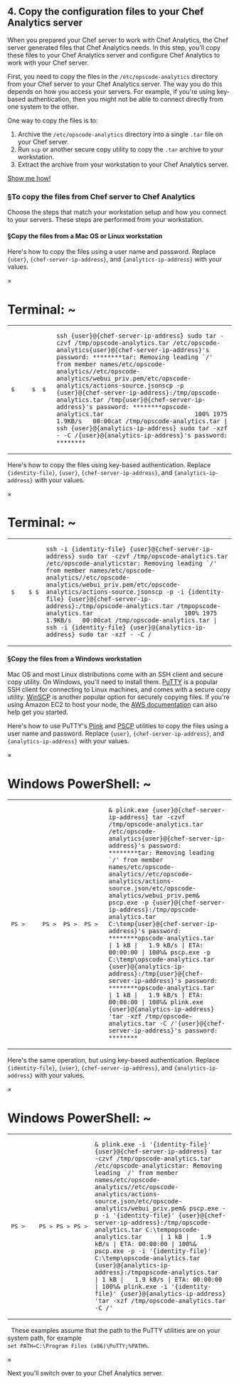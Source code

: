 ## 4. Copy the configuration files to your Chef Analytics server

When you prepared your Chef server to work with Chef Analytics, the Chef server generated files that Chef Analytics needs. In this step, you'll copy these files to your Chef Analytics server and configure Chef Analytics to work with your Chef server.

First, you need to copy the files in the <code class="file-path">/etc/opscode-analytics</code> directory from your Chef server to your Chef Analytics server. The way you do this depends on how you access your servers. For example, if you're using key-based authentication, then you might not be able to connect directly from one system to the other.

One way to copy the files is to:

1. Archive the <code class="file-path">/etc/opscode-analytics</code> directory into a single <code class="file-path">.tar</code> file on your Chef server.
1. Run `scp` or another secure copy utility to copy the <code class="file-path">.tar</code> archive to your workstation.
1. Extract the archive from your workstation to your Chef Analytics server.

<a class="help-button radius" href="#" data-reveal-id="transfer-files-help-modal">Show me how!</a>

<div id="transfer-files-help-modal" class="reveal-modal" data-reveal aria-labelledby="modalTitle" aria-hidden="true" role="dialog">
  <h3><a class="section-link" name="tocopythefilesfromchefservertochefanalytics" href="#tocopythefilesfromchefservertochefanalytics">&#167;</a>To copy the files from Chef server to Chef Analytics</h3>

<p>Choose the steps that match your workstation setup and how you connect to your servers. These steps are performed from your workstation.</p>

<h4><a class="section-link" name="copythefilesfromamacosorlinuxworkstation" href="#copythefilesfromamacosorlinuxworkstation">&#167;</a>Copy the files from a Mac OS or Linux workstation</h4>

<p>Here&#39;s how to copy the files using a user name and password. Replace <code>{user}</code>, <code>{chef-server-ip-address}</code>, and <code>{analytics-ip-address}</code> with your values.</p>
<div class="window ">
            <nav class="control-window">
              <div class="close">&times;</div>
              <div class="minimize"></div>
              <div class="deactivate"></div>
            </nav>
            <h1 class="titleInside">Terminal: ~</h1>
            <div class="container"><div class="terminal"><table><tr><td class='gutter'><pre class='line-numbers'><span class='line-number'>$</span><span class='line-number'>&nbsp;</span><span class='line-number'>&nbsp;</span><span class='line-number'>&nbsp;</span><span class='line-number'>&nbsp;</span><span class='line-number'>&nbsp;</span><span class='line-number'>$</span><span class='line-number'>&nbsp;</span><span class='line-number'>&nbsp;</span><span class='line-number'>$</span><span class='line-number'>&nbsp;</span></pre></td><td class='code'><pre><code><span class='line command'>ssh {user}@{chef-server-ip-address} sudo tar -czvf /tmp/opscode-analytics.tar /etc/opscode-analytics</span><span class='line output'>{user}@{chef-server-ip-address}'s password: ********</span><span class='line output'>tar: Removing leading `/' from member names</span><span class='line output'>/etc/opscode-analytics/</span><span class='line output'>/etc/opscode-analytics/webui_priv.pem</span><span class='line output'>/etc/opscode-analytics/actions-source.json</span><span class='line command'>scp -p {user}@{chef-server-ip-address}:/tmp/opscode-analytics.tar /tmp</span><span class='line output'>{user}@{chef-server-ip-address}'s password: ********</span><span class='line output'>opscode-analytics.tar                         100% 1975     1.9KB/s   00:00</span><span class='line command'>cat /tmp/opscode-analytics.tar | ssh {user}@{analytics-ip-address} sudo tar -xzf - -C /</span><span class='line output'>{user}@{analytics-ip-address}'s password: ********</span></code></pre></td></tr></table></div></div>
          </div>
<p>Here&#39;s how to copy the files using key-based authentication. Replace <code>{identity-file}</code>, <code>{user}</code>, <code>{chef-server-ip-address}</code>, and <code>{analytics-ip-address}</code> with your values.</p>
<div class="window ">
            <nav class="control-window">
              <div class="close">&times;</div>
              <div class="minimize"></div>
              <div class="deactivate"></div>
            </nav>
            <h1 class="titleInside">Terminal: ~</h1>
            <div class="container"><div class="terminal"><table><tr><td class='gutter'><pre class='line-numbers'><span class='line-number'>$</span><span class='line-number'>&nbsp;</span><span class='line-number'>&nbsp;</span><span class='line-number'>&nbsp;</span><span class='line-number'>&nbsp;</span><span class='line-number'>$</span><span class='line-number'>&nbsp;</span><span class='line-number'>$</span></pre></td><td class='code'><pre><code><span class='line command'>ssh -i {identity-file} {user}@{chef-server-ip-address} sudo tar -czvf /tmp/opscode-analytics.tar /etc/opscode-analytics</span><span class='line output'>tar: Removing leading `/' from member names</span><span class='line output'>/etc/opscode-analytics/</span><span class='line output'>/etc/opscode-analytics/webui_priv.pem</span><span class='line output'>/etc/opscode-analytics/actions-source.json</span><span class='line command'>scp -p -i {identity-file} {user}@{chef-server-ip-address}:/tmp/opscode-analytics.tar /tmp</span><span class='line output'>opscode-analytics.tar                         100% 1975     1.9KB/s   00:00</span><span class='line command'>cat /tmp/opscode-analytics.tar | ssh -i {identity-file} {user}@{analytics-ip-address} sudo tar -xzf - -C /</span></code></pre></td></tr></table></div></div>
          </div>
<h4><a class="section-link" name="copythefilesfromawindowsworkstation" href="#copythefilesfromawindowsworkstation">&#167;</a>Copy the files from a Windows workstation</h4>

<p>Mac OS and most Linux distributions come with an SSH client and secure copy utility. On Windows, you&#39;ll need to install them. <a href="http://www.putty.org">PuTTY</a> is a popular SSH client for connecting to Linux machines, and comes with a secure copy utility. <a href="http://winscp.net">WinSCP</a> is another popular option for securely copying files. If you&#39;re using Amazon EC2 to host your node, the <a href="http://docs.aws.amazon.com/AWSEC2/latest/UserGuide/putty.html">AWS documentation</a> can also help get you started.</p>

<p>Here&#39;s how to use PuTTY&#39;s <a href="http://the.earth.li/~sgtatham/putty/0.53b/htmldoc/Chapter7.html#7">Plink</a> and <a href="http://the.earth.li/~sgtatham/putty/0.53b/htmldoc/Chapter5.html">PSCP</a> utilities to copy the files using a user name and password. Replace <code>{user}</code>, <code>{chef-server-ip-address}</code>, and <code>{analytics-ip-address}</code> with your values.</p>
<div class="window Win32">
            <nav class="control-window">
              <div class="close">&times;</div>
              <div class="minimize"></div>
              <div class="deactivate"></div>
            </nav>
            <h1 class="titleInside">Windows PowerShell: ~</h1>
            <div class="container"><div class="terminal"><table><tr><td class='gutter'><pre class='line-numbers'><span class='line-number'>PS ></span><span class='line-number'>&nbsp;</span><span class='line-number'>&nbsp;</span><span class='line-number'>&nbsp;</span><span class='line-number'>&nbsp;</span><span class='line-number'>&nbsp;</span><span class='line-number'>PS ></span><span class='line-number'>&nbsp;</span><span class='line-number'>&nbsp;</span><span class='line-number'>PS ></span><span class='line-number'>&nbsp;</span><span class='line-number'>&nbsp;</span><span class='line-number'>PS ></span><span class='line-number'>&nbsp;</span></pre></td><td class='code'><pre><code><span class='line command'>&amp; plink.exe {user}@{chef-server-ip-address} tar -czvf /tmp/opscode-analytics.tar /etc/opscode-analytics</span><span class='line output'>{user}@{chef-server-ip-address}'s password: ********</span><span class='line output'>tar: Removing leading `/' from member names</span><span class='line output'>/etc/opscode-analytics/</span><span class='line output'>/etc/opscode-analytics/actions-source.json</span><span class='line output'>/etc/opscode-analytics/webui_priv.pem</span><span class='line command'>&amp; pscp.exe -p {user}@{chef-server-ip-address}:/tmp/opscode-analytics.tar C:\temp</span><span class='line output'>{user}@{chef-server-ip-address}'s password: ********</span><span class='line output'>opscode-analytics.tar     | 1 kB |   1.9 kB/s | ETA: 00:00:00 | 100%</span><span class='line command'>&amp; pscp.exe -p C:\temp\opscode-analytics.tar  {user}@{analytics-ip-address}:/tmp</span><span class='line output'>{user}@{chef-server-ip-address}'s password: ********</span><span class='line output'>opscode-analytics.tar     | 1 kB |   1.9 kB/s | ETA: 00:00:00 | 100%</span><span class='line command'>&amp; plink.exe {user}@{analytics-ip-address} 'tar -xzf /tmp/opscode-analytics.tar -C /'</span><span class='line output'>{user}@{chef-server-ip-address}'s password: ********</span></code></pre></td></tr></table></div></div>
          </div>
<p>Here&#39;s the same operation, but using key-based authentication. Replace <code>{identity-file}</code>, <code>{user}</code>, <code>{chef-server-ip-address}</code>, and <code>{analytics-ip-address}</code> with your values.</p>
<div class="window Win32">
            <nav class="control-window">
              <div class="close">&times;</div>
              <div class="minimize"></div>
              <div class="deactivate"></div>
            </nav>
            <h1 class="titleInside">Windows PowerShell: ~</h1>
            <div class="container"><div class="terminal"><table><tr><td class='gutter'><pre class='line-numbers'><span class='line-number'>PS ></span><span class='line-number'>&nbsp;</span><span class='line-number'>&nbsp;</span><span class='line-number'>&nbsp;</span><span class='line-number'>&nbsp;</span><span class='line-number'>PS ></span><span class='line-number'>&nbsp;</span><span class='line-number'>PS ></span><span class='line-number'>&nbsp;</span><span class='line-number'>PS ></span></pre></td><td class='code'><pre><code><span class='line command'>&amp; plink.exe -i '{identity-file}' {user}@{chef-server-ip-address} tar -czvf /tmp/opscode-analytics.tar /etc/opscode-analytics</span><span class='line output'>tar: Removing leading `/' from member names</span><span class='line output'>/etc/opscode-analytics/</span><span class='line output'>/etc/opscode-analytics/actions-source.json</span><span class='line output'>/etc/opscode-analytics/webui_priv.pem</span><span class='line command'>&amp; pscp.exe -p -i '{identity-file}' {user}@{chef-server-ip-address}:/tmp/opscode-analytics.tar C:\temp</span><span class='line output'>opscode-analytics.tar     | 1 kB |   1.9 kB/s | ETA: 00:00:00 | 100%</span><span class='line command'>&amp; pscp.exe -p -i '{identity-file}' C:\temp\opscode-analytics.tar {user}@{analytics-ip-address}:/tmp</span><span class='line output'>opscode-analytics.tar     | 1 kB |   1.9 kB/s | ETA: 00:00:00 | 100%</span><span class='line command'>&amp; plink.exe -i '{identity-file}' {user}@{analytics-ip-address} 'tar -xzf /tmp/opscode-analytics.tar -C /'</span></code></pre></td></tr></table></div></div>
          </div>
<div class="alert-box comment"><i class="fa fa-2x fa-info-circle blueiconcolor"></i>&nbsp; These examples assume that the path to the PuTTY utilities are on your system path, for example<br/><code>set PATH=C:\Program Files (x86)\PuTTY;%PATH%</code>.</div>

  <a class="close-reveal-modal" aria-label="Close">&#215;</a>
</div>

Next you'll switch over to your Chef Analytics server.
